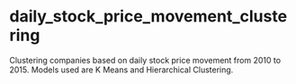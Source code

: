 # daily_stock_price_movement_clustering
Clustering companies based on daily stock price movement from 2010 to 2015. Models used are K Means and Hierarchical Clustering.
